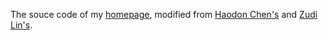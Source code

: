 The souce code of my [homepage](https://XuecWu.github.io/), modified from [Haodon Chen's](https://haroldchen19.github.io/) and [Zudi Lin's](https://github.com/zudi-lin/zudi-lin.github.io).

